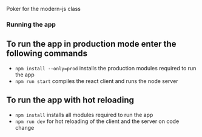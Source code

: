Poker for the modern-js class

### Running the app

## To run the app in production mode enter the following commands
* `npm install --only=prod` installs the production modules required to run the app
* `npm run start` compiles the react client and runs the node server

## To run the app with hot reloading
* `npm install` installs all modules required to run the app
* `npm run dev` for hot reloading of the client and the server on code change
